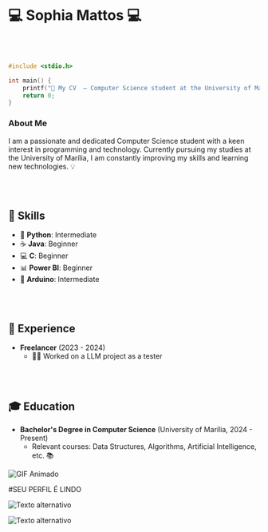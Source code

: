 # 💻 Sophia Mattos 💻

<br><br>

```C
#include <stdio.h>

int main() {
    printf("📄 My CV  ― Computer Science student at the University of Marília\n");
    return 0;
}
```

### About Me
I am a passionate and dedicated Computer Science student with a keen interest in programming and technology. Currently pursuing my studies at the University of Marília, I am constantly improving my skills and learning new technologies. 💡

<br><br>

## 🔧 Skills

- 🐍 __Python__: Intermediate 
- ☕ __Java__: Beginner 
- 💻 __C__: Beginner 
- 📊 __Power BI__: Beginner 
- 🔌 __Arduino__: Intermediate 

<br><br>

## 💼 Experience
  
- **Freelancer** (2023 - 2024)
  - 🧑‍💻 Worked on a LLM project as a tester 

<br><br>

## 🎓 Education
- **Bachelor's Degree in Computer Science** (University of Marília, 2024 - Present)
  - Relevant courses: Data Structures, Algorithms, Artificial Intelligence, etc. 📚

![GIF Animado](https://media.giphy.com/media/fX819mkCQSKoWOmrDy/giphy.gif)

#SEU PERFIL É LINDO

![Texto alternativo](https://media4.giphy.com/media/v1.Y2lkPTc5MGI3NjExaWl0bW1wOG96NjcwaHhpZHdvdml3dnZ5MWhneXpuNWY2dGw4dWdxbyZlcD12MV9pbnRlcm5hbF9naWZfYnlfaWQmY3Q9Zw/1XUJc51LTanvy/giphy.gif)


![Texto alternativo](https://media2.giphy.com/media/v1.Y2lkPTc5MGI3NjExeTk0M2V0Z293cTA1NGVvb2czZjV4OHpsd2dqMHl5bHYyNzZvNmhndSZlcD12MV9pbnRlcm5hbF9naWZfYnlfaWQmY3Q9Zw/jQPRXqTQu1hxut85sV/giphy.gif)

